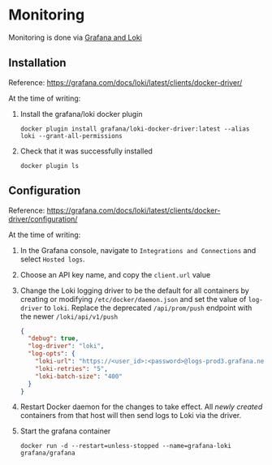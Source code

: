 # Monitoring

Monitoring is done via [Grafana and Loki](https://grafana.com/oss/loki/)

## Installation

Reference: https://grafana.com/docs/loki/latest/clients/docker-driver/

At the time of writing:

1. Install the grafana/loki docker plugin

   ```console
   docker plugin install grafana/loki-docker-driver:latest --alias loki --grant-all-permissions
   ```

2. Check that it was successfully installed

   ```console
   docker plugin ls
   ```

## Configuration

Reference: https://grafana.com/docs/loki/latest/clients/docker-driver/configuration/

At the time of writing:

1. In the Grafana console, navigate to `Integrations and Connections` and select `Hosted logs`.
2. Choose an API key name, and copy the `client.url` value
3. Change the Loki logging driver to be the default for all containers by creating or modifying `/etc/docker/daemon.json` and set the value of `log-driver` to `loki`. Replace the deprecated `/api/prom/push` endpoint with the newer `/loki/api/v1/push`

   ```json
   {
     "debug": true,
     "log-driver": "loki",
     "log-opts": {
       "loki-url": "https://<user_id>:<password>@logs-prod3.grafana.net/loki/api/v1/push",
       "loki-retries": "5",
       "loki-batch-size": "400"
     }
   }
   ```

4. Restart Docker daemon for the changes to take effect. All _newly created_ containers from that host will then send logs to Loki via the driver.

5. Start the grafana container

   ```console
   docker run -d --restart=unless-stopped --name=grafana-loki grafana/grafana
   ```
